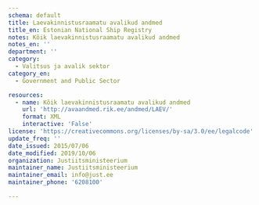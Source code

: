```yaml
---
schema: default
title: Laevakinnistusraamatu avalikud andmed
title_en: Estonian National Ship Registry
notes: Kõik laevakinnistusraamatu avalikud andmed
notes_en: ''
department: ''
category:
  - Valitsus ja avalik sektor
category_en:
  - Government and Public Sector

resources:
  - name: Kõik laevakinnistusraamatu avalikud andmed
    url: 'http://avaandmed.rik.ee/andmed/LAEV/'
    format: XML
    interactive: 'False'
license: 'https://creativecommons.org/licenses/by-sa/3.0/ee/legalcode'
update_freq: ''
date_issued: 2015/07/06
date_modified: 2019/10/06
organization: Justiitsministeerium
maintainer_name: Justiitsministeerium
maintainer_email: info@just.ee
maintainer_phone: '6208100'

---
```

